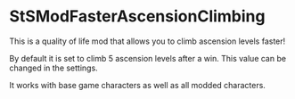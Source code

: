# StSModFasterAscensionClimbing

This is a quality of life mod that allows you to climb ascension levels faster!

By default it is set to climb 5 ascension levels after a win. This value can be changed in the settings.

It works with base game characters as well as all modded characters.